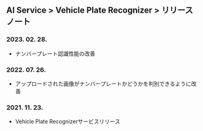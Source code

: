 ## AI Service > Vehicle Plate Recognizer > リリースノート

### 2023. 02. 28.
* ナンバープレート認識性能の改善

### 2022. 07. 26.
* アップロードされた画像がナンバープレートかどうかを判別できるように改善

### 2021. 11. 23.
* Vehicle Plate Recognizerサービスリリース
